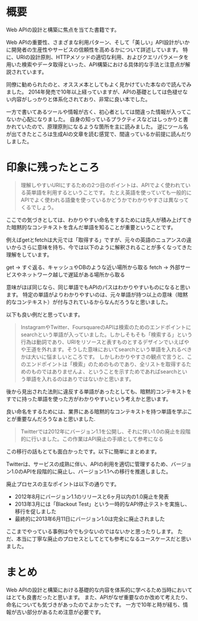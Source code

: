 # 概要

Web APIの設計と構築に焦点を当てた書籍です。

Web APIの重要性、さまざまな利用パターン、そして「美しい」API設計がいかに開発者の生産性やサービスの信頼性を高めるかについて詳述しています。
特に、URIの設計原則、HTTPメソッドの適切な利用、およびクエリパラメータを用いた検索やデータ取得といった、API構築における具体的な手法と注意点が解説されています。

同僚に勧められたのと、オススメ本としてもよく見かけていた本なので読んでみました。
2014年発売で10年以上経っていますが、APIの基礎としては色褪せない内容がしっかりと体系化されており、非常に良い本でした。

一方で書いてあるツールや情報が古く、初心者としては間違った情報が入ってこないか心配になりました。
自身の知っているプラクティスなどはしっかりと書かれていたので、原理原則になるような箇所を主に読みました。
逆にツール名が出てきたところは生成AIの文章を読む感覚で、間違っているか前提に読んだりしました。

# 印象に残ったところ

>理解しやすいURIにするための2つ目のポイントは、APIでよく使われている英単語を利用するということです。
>たとえ英語を使っていても一般的にAPIでよく使われる語彙を使っているかどうかでわかりやすさは異なってくるでしょう。

ここでの気づきとしては、わかりやすい命名をするためには先人が積み上げてきた暗黙的なコンテキストを含んだ単語を知ることが重要ということです。

例えばgetとfetchは大元では「取得する」ですが、元々の英語のニュアンスの違いからさらに意味を持ち、今では以下のように解釈されることが多くなってきた理解をしています。

get → すぐ返る、キャッシュやDBのような近い場所から取る
fetch → 外部サービスやネットワーク越しで遅延がある場所から取る

意味がほぼ同じなら、同じ単語でもAPIのパスはわかりやすいものになると思います。
特定の単語がよりわかりやすいのは、元々単語が持つ以上の意味（暗黙的なコンテキスト）が付与されているからなんだろうなと思いました。

以下も良い例だと思っています。

>InstagramやTwitter、FoursquareのAPIは検索のためのエンドポイントにsearchという単語が入っていました。しかしそもそも「検索する」という行為は動詞であり、URIをリソースと表すものとするデザインでいえばやや王道を外れます。そうした意味においてsearchという単語を入れるべきかは大いに悩ましいところです。
>しかしわかりやすさの観点で言うと、このエンドポイントは「検索」のためのものであり、全リストを取得するためのものではありませんよ、ということを示すためであればsearchという単語を入れるのはありではないかと思います。

後から見出された法則に違反する単語があったとしても、暗黙的コンテキストをすでに持った単語を使った方がわかりやすいという考えかと思います。

良い命名をするためには、業界にある暗黙的なコンテキストを持つ単語を学ぶことが重要なんだろうなぁと思いました.

>Twitterでは2012年にバージョン1.1を公開し、それに伴い1.0の廃止を段階的に行いました。この作業はAPI廃止の手順として参考になる

この移行の話もとても面白かったです。以下に簡単にまとめます。

Twitterは、サービスの成熟に伴い、APIの利用を適切に管理するため、バージョン1.0のAPIを段階的に廃止し、バージョン1.1への移行を推進しました。

廃止プロセスの主なポイントは以下の通りです。

- 2012年8月にバージョン1.1のリリースと6ヶ月以内の1.0廃止を発表
- 2013年3月には「Blackout Test」という一時的なAPI停止テストを実施し、移行を促しました
- 最終的に2013年6月11日にバージョン1.0は完全に廃止されました

ここまでやっている事例は今でも少ないのではないかと思ったりします。
ただ、本当に丁寧な廃止のプロセスとしてとても参考になるユースケースだと思いました。

# まとめ

Web APIの設計と構築における基礎的な内容を体系的に学べるため当時においてはとても良書だったと思います。
また、APIがなぜ重要なのか改めて考えたり、命名についても気づきがあったのでよかったです。
一方で10年と時が経ち、情報が古い部分があるため注意が必要です。